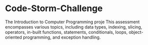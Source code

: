 # Code-Storm-Challenge
The Introduction to Computer Programming proje This assessment encompasses various topics, including data types, indexing, slicing, operators, in-built functions, statements, conditionals, loops, object-oriented programming, and exception handling. 
